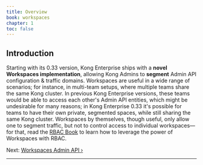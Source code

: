```yaml
---
title: Overview
book: workspaces
chapter: 1
toc: false
---
```


## Introduction

Starting with its 0.33 version, Kong Enterprise ships with a **novel Workspaces
implementation**, allowing Kong Admins to **segment** Admin API configuration &
traffic domains. Workspaces are useful in a wide range of scenarios; for instance,
in multi-team setups, where multiple teams share the same Kong cluster. In
previous Kong Enterprise versions, these teams would be able to access each
other's Admin API entities, which might be undesirable for many reasons;
in Kong Enterprise 0.33 it's possible for teams to have their own private,
segmented spaces, while still sharing the same Kong cluster. Workspaces by
themselves, though useful, only allow one to segment traffic, but not to control
access to individual workspaces—for that, read the [RBAC Book][rbac-overview]
to learn how to leverage the power of Workspaces with RBAC.

Next: [Workspaces Admin API &rsaquo;]({{page.book.next}})

---

[rbac-overview]: /enterprise/{{page.kong_version}}/rbac/overview
